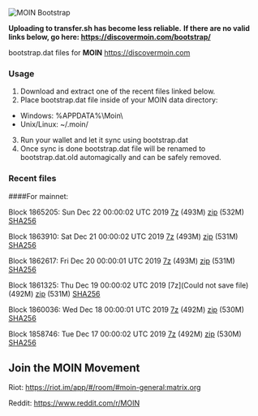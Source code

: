 ![MOIN Bootstrap](https://i.imgur.com/KjM1jMp.jpg)

**Uploading to transfer.sh has become less reliable.**
**If there are no valid links below, go here: https://discovermoin.com/bootstrap/**

bootstrap.dat files for **MOIN** https://discovermoin.com

### Usage

1. Download and extract one of the recent files linked below.
2. Place bootstrap.dat file inside of your MOIN data directory:
 - Windows: %APPDATA%\Moin\
 - Unix/Linux: ~/.moin/
3. Run your wallet and let it sync using bootstrap.dat
4. Once sync is done bootstrap.dat file will be renamed to bootstrap.dat.old automagically and can be safely removed.


### Recent files

####For mainnet:

Block 1865205: Sun Dec 22 00:00:02 UTC 2019 [7z](https://transfer.sh/JV8Ed/bootstrap.dat.20191222.7z) (493M) [zip](https://transfer.sh/o7eyT/bootstrap.dat.20191222.zip) (532M) [SHA256](https://transfer.sh/tNTgg/sha256.txt)

Block 1863910: Sat Dec 21 00:00:02 UTC 2019 [7z](https://transfer.sh/R1hcX/bootstrap.dat.20191221.7z) (493M) [zip](https://transfer.sh/TXxe5/bootstrap.dat.20191221.zip) (531M) [SHA256](https://transfer.sh/zMWWn/sha256.txt)

Block 1862617: Fri Dec 20 00:00:01 UTC 2019 [7z](https://transfer.sh/oIYiT/bootstrap.dat.20191220.7z) (493M) [zip](https://transfer.sh/XlXrH/bootstrap.dat.20191220.zip) (531M) [SHA256](https://transfer.sh/fWk8A/sha256.txt)

Block 1861325: Thu Dec 19 00:00:02 UTC 2019 [7z](Could not save file) (492M) [zip]() (531M) [SHA256]()

Block 1860036: Wed Dec 18 00:00:01 UTC 2019 [7z]() (492M) [zip]() (530M) [SHA256]()

Block 1858746: Tue Dec 17 00:00:02 UTC 2019 [7z]() (492M) [zip]() (530M) [SHA256]()

## Join the MOIN Movement

Riot: https://riot.im/app/#/room/#moin-general:matrix.org

Reddit: https://www.reddit.com/r/MOIN

